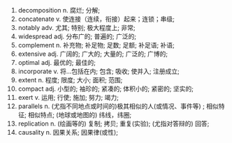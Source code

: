 1.  decomposition n. 腐烂; 分解; 
2.  concatenate  v. 使连接（连续，衔接）起来；连锁；串级;
3.  notably  adv. 尤其; 特别; 极大程度上; 非常;
4.  widespread adj.	分布广的; 普遍的; 广泛的;
5.  complement n.	补充物; 补足物; 足数; 足额; 补足语; 补语;
6.  extensive adj.	广阔的; 广大的; 大量的; 广泛的; 广博的;
7.  optimal adj.	最优的; 最佳的;
8.  incorporate v.	将…包括在内; 包含; 吸收; 使并入; 注册成立;
9.  extent n.	程度; 限度; 大小; 面积; 范围;  
10. compact adj.	小型的; 袖珍的; 紧凑的; 体积小的; 紧密的; 坚实的;
11. exert  v.	运用; 行使; 施加; 努力; 竭力;
12. parallels n.	(尤指不同地点或时间的)极其相似的人(或情况、事件等) ; 相似特征; 相似特点; (地球或地图的) 纬线，纬圈;
13. replication n.	(绘画等的) 复制; 拷贝; 重复(实验); (尤指对答辩的) 回答;
14. causality n.	因果关系; 因果律(或性);




